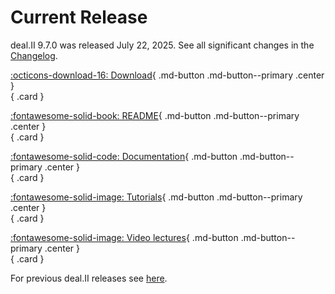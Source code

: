Current Release
===============

deal.II 9.7.0 was released July 22, 2025.
See all significant changes in the [Changelog](https://www.dealii.org/current/doxygen/deal.II/changes_between_9_6_0_and_9_7_0.html).

<div class="grid" markdown>

[:octicons-download-16: Download](download.md){ .md-button .md-button--primary .center }<br>
{ .card }

[:fontawesome-solid-book: README](https://www.dealii.org/current/readme.html){ .md-button .md-button--primary .center }<br>
{ .card }

[:fontawesome-solid-code: Documentation](https://www.dealii.org/current/index.html){ .md-button .md-button--primary .center }<br>
{ .card }

[:fontawesome-solid-image: Tutorials](https://www.dealii.org/current/doxygen/deal.II/Tutorial.html){ .md-button .md-button--primary .center }<br>
{ .card }

[:fontawesome-solid-image: Video lectures](https://www.math.colostate.edu/~bangerth/videos.html){ .md-button .md-button--primary .center }<br>
{ .card }


</div>

For previous deal.II releases see [here](./older_releases.md).
